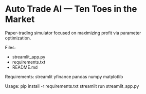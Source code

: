 # Auto Trade AI — Ten Toes in the Market

Paper-trading simulator focused on maximizing profit via parameter optimization.

Files:
- streamlit_app.py
- requirements.txt
- README.md

Requirements:
streamlit
yfinance
pandas
numpy
matplotlib

Usage:
pip install -r requirements.txt
streamlit run streamlit_app.py
